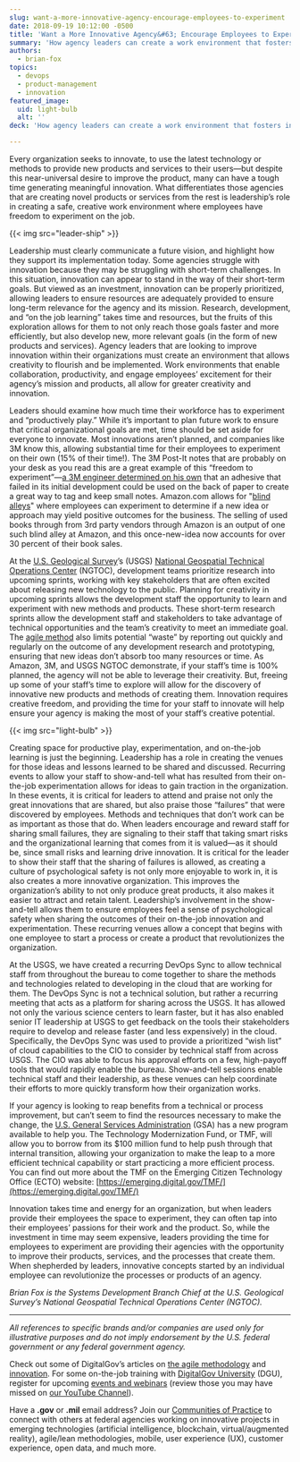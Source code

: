 ```yaml
---
slug: want-a-more-innovative-agency-encourage-employees-to-experiment
date: 2018-09-19 10:12:00 -0500
title: 'Want a More Innovative Agency&#63; Encourage Employees to Experiment'
summary: 'How agency leaders can create a work environment that fosters innovation via creativity and experimentation&#46;'
authors:
  - brian-fox
topics:
  - devops
  - product-management
  - innovation
featured_image:
  uid: light-bulb
  alt: ''
deck: 'How agency leaders can create a work environment that fosters innovation via creativity and experimentation'

---
```


Every organization seeks to innovate, to use the latest technology or methods to provide new products and services to their users—but despite this near-universal desire to improve the product, many can have a tough time generating meaningful innovation. What differentiates those agencies that are creating novel products or services from the rest is leadership’s role in creating a safe, creative work environment where employees have freedom to experiment on the job.

{{< img src="leader-ship" >}}

Leadership must clearly communicate a future vision, and highlight how they support its implementation today. Some agencies struggle with innovation because they may be struggling with short-term challenges. In this situation, innovation can appear to stand in the way of their short-term goals. But viewed as an investment, innovation can be properly prioritized, allowing leaders to ensure resources are adequately provided to ensure long-term relevance for the agency and its mission. Research, development, and “on the job learning” takes time and resources, but the fruits of this exploration allows for them to not only reach those goals faster and more efficiently, but also develop new, more relevant goals (in the form of new products and services). Agency leaders that are looking to improve innovation within their organizations must create an environment that allows creativity to flourish and be implemented. Work environments that enable collaboration, productivity, and engage employees’ excitement for their agency’s mission and products, all allow for greater creativity and innovation.

Leaders should examine how much time their workforce has to experiment and “productively play.” While it’s important to plan future work to ensure that critical organizational goals are met, time should be set aside for everyone to innovate. Most innovations aren’t planned, and companies like 3M know this, allowing substantial time for their employees to experiment on their own (15% of their time!). The 3M Post-It notes that are probably on your desk as you read this are a great example of this “freedom to experiment”—[a 3M engineer determined on his own](https://www.wired.com/1998/01/the-15-percent-solution/) that an adhesive that failed in its initial development could be used on the back of paper to create a great way to tag and keep small notes. Amazon.com allows for "[blind alleys](https://www.bloomberg.com/news/articles/2004-08-18/jeff-bezos-blind-alley-explorer)" where employees can experiment to determine if a new idea or approach may yield positive outcomes for the business. The selling of used books through from 3rd party vendors through Amazon is an output of one such blind alley at Amazon, and this once-new-idea now accounts for over 30 percent of their book sales.

At the [U.S. Geological Survey](https://www.usgs.gov/)’s (USGS) [National Geospatial Technical Operations Center](https://ngtoc.usgs.gov/) (NGTOC), development teams prioritize research into upcoming sprints, working with key stakeholders that are often excited about releasing new technology to the public. Planning for creativity in upcoming sprints allows the development staff the opportunity to learn and experiment with new methods and products. These short-term research sprints allow the development staff and stakeholders to take advantage of technical opportunities and the team’s creativity to meet an immediate goal. The [agile method](https://digital.gov/2018/04/03/thinking-about-going-agile-5-benefits-your-office-will-reap-with-agile-methods/) also limits potential “waste” by reporting out quickly and regularly on the outcome of any development research and prototyping, ensuring that new ideas don’t absorb too many resources or time. As Amazon, 3M, and USGS NGTOC demonstrate, if your staff’s time is 100% planned, the agency will not be able to leverage their creativity. But, freeing up some of your staff’s time to explore will allow for the discovery of innovative new products and methods of creating them. Innovation requires creative freedom, and providing the time for your staff to innovate will help ensure your agency is making the most of your staff’s creative potential.


{{< img src="light-bulb" >}}

Creating space for productive play, experimentation, and on-the-job learning is just the beginning. Leadership has a role in creating the venues for those ideas and lessons learned to be shared and discussed. Recurring events to allow your staff to show-and-tell what has resulted from their on-the-job experimentation allows for ideas to gain traction in the organization. In these events, it is critical for leaders to attend and praise not only the great innovations that are shared, but also praise those “failures” that were discovered by employees. Methods and techniques that don’t work can be as important as those that do. When leaders encourage and reward staff for sharing small failures, they are signaling to their staff that taking smart risks and the organizational learning that comes from it is valued—as it should be, since small risks and learning drive innovation. It is critical for the leader to show their staff that the sharing of failures is allowed, as creating a culture of psychological safety is not only more enjoyable to work in, it is also creates a more innovative organization. This improves the organization’s ability to not only produce great products, it also makes it easier to attract and retain talent. Leadership’s involvement in the show-and-tell allows them to ensure employees feel a sense of psychological safety when sharing the outcomes of their on-the-job innovation and experimentation. These recurring venues allow a concept that begins with one employee to start a process or create a product that revolutionizes the organization.

At the USGS, we have created a recurring DevOps Sync to allow technical staff from throughout the bureau to come together to share the methods and technologies related to developing in the cloud that are working for them. The DevOps Sync is not a technical solution, but rather a recurring meeting that acts as a platform for sharing across the USGS.  It has allowed not only the various science centers to learn faster, but it has also enabled senior IT leadership at USGS to get feedback on the tools their stakeholders require to develop and release faster (and less expensively) in the cloud. Specifically, the DevOps Sync was used to provide a prioritized “wish list” of cloud capabilities to the CIO to consider by technical staff from across USGS. The CIO was able to focus his approval efforts on a few, high-payoff tools that would rapidly enable the bureau. Show-and-tell sessions enable technical staff and their leadership, as these venues can help coordinate their efforts to more quickly transform how their organization works.

If your agency is looking to reap benefits from a technical or process improvement, but can’t seem to find the resources necessary to make the change, the [U.S. General Services Administration](https://www.gsa.gov/) (GSA) has a new program available to help you. The Technology Modernization Fund, or TMF, will allow you to borrow from its $100 million fund to help push through that internal transition, allowing your organization to make the leap to a more efficient technical capability or start practicing a more efficient process. You can find out more about the TMF on the Emerging Citizen Technology Office (ECTO) website: [https://emerging.digital.gov/TMF/](https://emerging.digital.gov/TMF/)

Innovation takes time and energy for an organization, but when leaders provide their employees the space to experiment, they can often tap into their employees’ passions for their work and the product. So, while the investment in time may seem expensive, leaders providing the time for employees to experiment are providing their agencies with the opportunity to improve their products, services, and the processes that create them. When shepherded by leaders, innovative concepts started by an individual employee can revolutionize the processes or products of an agency.

_Brian Fox is the Systems Development Branch Chief at the U.S. Geological Survey’s National Geospatial Technical Operations Center (NGTOC)._

* * *

_All references to specific brands and/or companies are used only for illustrative purposes and do not imply endorsement by the U.S. federal government or any federal government agency._

Check out some of DigitalGov’s articles on [the agile methodology](https://digital.gov/tag/agile/) and [innovation](https://digital.gov/tag/innovation/). For some on-the-job training with [DigitalGov University](https://digital.gov/digitalgov-university/) (DGU), register for upcoming [events and webinars](https://digital.gov/events/) (review those you may have missed on [our YouTube Channel](https://www.youtube.com/@DigitalGov)).

Have a **.gov** or **.mil** email address? Join our [Communities of Practice](https://www.digitalgov.gov/communities/) to connect with others at federal agencies working on innovative projects in emerging technologies (artificial intelligence, blockchain, virtual/augmented reality), agile/lean methodologies, mobile, user experience (UX), customer experience, open data, and much more.
